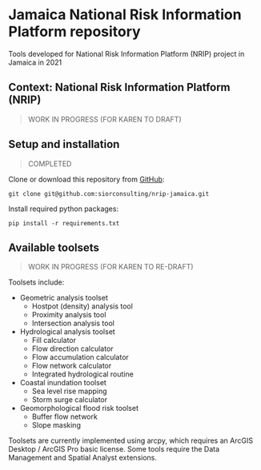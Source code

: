 # Jamaica National Risk Information Platform repository

Tools developed for National Risk Information Platform (NRIP) project in Jamaica in 2021

## Context: National Risk Information Platform (NRIP)

> WORK IN PROGRESS (FOR KAREN TO DRAFT)

## Setup and installation

> COMPLETED

Clone or download this repository from
[GitHub](https://github.com/siorconsulting/nrip-jamaica):

    git clone git@github.com:siorconsulting/nrip-jamaica.git

Install required python packages:

    pip install -r requirements.txt

## Available toolsets  

> WORK IN PROGRESS (FOR KAREN TO RE-DRAFT)

Toolsets include: 
- Geometric analysis toolset
  - Hostpot (density) analysis tool 
  - Proximity analysis tool
  - Intersection analysis tool
- Hydrological analysis toolset
  - Fill calculator
  - Flow direction calculator
  - Flow accumulation calculator
  - Flow network calculator
  - Integrated hydrological routine
- Coastal inundation toolset
  - Sea level rise mapping
  - Storm surge calculator
- Geomorphological flood risk toolset
  - Buffer flow network
  - Slope masking

Toolsets are currently implemented using arcpy, which requires an ArcGIS Desktop / ArcGIS Pro basic license. Some tools require the Data Management and Spatial Analyst extensions.
